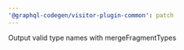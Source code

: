 ```yaml
---
'@graphql-codegen/visitor-plugin-common': patch
---
```


Output valid type names with mergeFragmentTypes
